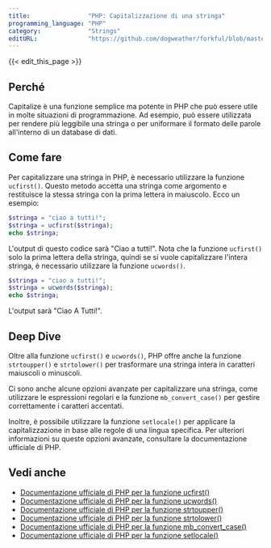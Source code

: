 ```yaml
---
title:                "PHP: Capitalizzazione di una stringa"
programming_language: "PHP"
category:             "Strings"
editURL:              "https://github.com/dogweather/forkful/blob/master/content/it/php/capitalizing-a-string.md"
---
```


{{< edit_this_page >}}

## Perché

Capitalize è una funzione semplice ma potente in PHP che può essere utile in molte situazioni di programmazione. Ad esempio, può essere utilizzata per rendere più leggibile una stringa o per uniformare il formato delle parole all'interno di un database di dati.

## Come fare

Per capitalizzare una stringa in PHP, è necessario utilizzare la funzione `ucfirst()`. Questo metodo accetta una stringa come argomento e restituisce la stessa stringa con la prima lettera in maiuscolo. Ecco un esempio:

```PHP
$stringa = "ciao a tutti!";
$stringa = ucfirst($stringa);
echo $stringa;
```

L'output di questo codice sarà "Ciao a tutti!". Nota che la funzione `ucfirst()` solo la prima lettera della stringa, quindi se si vuole capitalizzare l'intera stringa, è necessario utilizzare la funzione `ucwords()`.

```PHP
$stringa = "ciao a tutti!";
$stringa = ucwords($stringa);
echo $stringa;
```

L'output sarà "Ciao A Tutti!".

## Deep Dive

Oltre alla funzione `ucfirst()` e `ucwords()`, PHP offre anche la funzione `strtoupper()` e `strtolower()` per trasformare una stringa intera in caratteri maiuscoli o minuscoli.

Ci sono anche alcune opzioni avanzate per capitalizzare una stringa, come utilizzare le espressioni regolari e la funzione `mb_convert_case()` per gestire correttamente i caratteri accentati.

Inoltre, è possibile utilizzare la funzione `setlocale()` per applicare la capitalizzazione in base alle regole di una lingua specifica. Per ulteriori informazioni su queste opzioni avanzate, consultare la documentazione ufficiale di PHP.

## Vedi anche

- [Documentazione ufficiale di PHP per la funzione ucfirst()](https://www.php.net/manual/en/function.ucfirst.php)
- [Documentazione ufficiale di PHP per la funzione ucwords()](https://www.php.net/manual/en/function.ucwords.php)
- [Documentazione ufficiale di PHP per la funzione strtoupper()](https://www.php.net/manual/en/function.strtoupper.php)
- [Documentazione ufficiale di PHP per la funzione strtolower()](https://www.php.net/manual/en/function.strtolower.php)
- [Documentazione ufficiale di PHP per la funzione mb_convert_case()](https://www.php.net/manual/en/function.mb-convert-case.php)
- [Documentazione ufficiale di PHP per la funzione setlocale()](https://www.php.net/manual/en/function.setlocale.php)